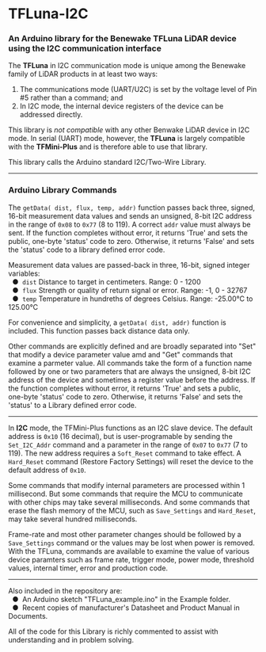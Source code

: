 # TFLuna-I2C
### An Arduino library for the Benewake TFLuna LiDAR device using the I2C communication interface

The **TFLuna** in I2C communication mode is unique among the Benewake family of LiDAR products in at least two ways:
1) The communications mode (UART/U2C) is set by the voltage level of Pin #5 rather than a command; and
2) In I2C mode, the internal device registers of the device can be addressed directly.

This library is *not compatible* with any other Benwake LiDAR device in I2C mode. In serial (UART) mode, however, the **TFLuna** is largely compatible with the **TFMini-Plus** and is therefore able to use that library.

This library calls the Arduino standard I2C/Two-Wire Library.
<hr />

### Arduino Library Commands

The `getData( dist, flux, temp, addr)` function passes back three, signed, 16-bit measurement data values and sends an unsigned, 8-bit I2C address in the range of `0x08` to `0x77` (8 to 119).  A correct `addr` value must always be sent.  If the function completes without error, it returns 'True' and sets the public, one-byte 'status' code to zero.  Otherwise, it returns 'False' and sets the 'status' code to a library defined error code.

Measurement data values are passed-back in three, 16-bit, signed integer variables:
<br />&nbsp;&nbsp;&#9679;&nbsp; `dist` Distance to target in centimeters. Range: 0 - 1200
<br />&nbsp;&nbsp;&#9679;&nbsp; `flux` Strength or quality of return signal or error. Range: -1, 0 - 32767
<br />&nbsp;&nbsp;&#9679;&nbsp; `temp` Temperature in hundreths of degrees Celsius. Range: -25.00°C to 125.00°C

For convenience and simplicity, a `getData( dist, addr)` function is included. This function passes back distance data only.

Other commands are explicitly defined and are broadly separated into "Set" that modify a device parameter value amd and "Get" commands that examine a parmeter value.  All commands take the form of a function name followed by one or two parameters that are always the unsigned, 8-bit I2C address of the device and sometimes a register value before the address.  If the function completes without error, it returns 'True' and sets a public, one-byte 'status' code to zero.  Otherwise, it returns 'False' and sets the 'status' to a Library defined error code.
<hr>

In **I2C** mode, the TFMini-Plus functions as an I2C slave device.  The default address is `0x10` (16 decimal), but is user-programable by sending the `Set_I2C_Addr` command and a parameter in the range of `0x07` to `0x77` (7 to 119).  The new address requires a `Soft_Reset` command to take effect.  A `Hard_Reset` command (Restore Factory Settings) will reset the device to the default address of `0x10`.

Some commands that modify internal parameters are processed within 1 millisecond.  But some commands that require the MCU to communicate with other chips may take several milliseconds.  And some commands that erase the flash memory of the MCU, such as `Save_Settings` and `Hard_Reset`, may take several hundred milliseconds.

Frame-rate and most other parameter changes should be followed by a `Save_Settings` command or the values may be lost when power is removed.  With the TFLuna, commands are available to examine the value of various device paramters such as frame rate, trigger mode, power mode, threshold values, internal timer, error and production code.

<hr>

Also included in the repository are:
<br />&nbsp;&nbsp;&#9679;&nbsp; An Arduino sketch "TFLuna_example.ino" in the Example folder.
<br />&nbsp;&nbsp;&#9679;&nbsp; Recent copies of manufacturer's Datasheet and Product Manual in Documents.

All of the code for this Library is richly commented to assist with understanding and in problem solving.
